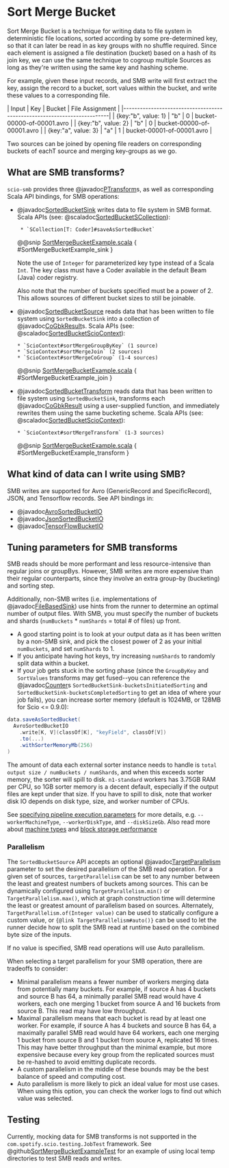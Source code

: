 # Sort Merge Bucket

Sort Merge Bucket is a technique for writing data to file system in deterministic file locations,
sorted according by some pre-determined key, so that it can later be read in as key groups with
no shuffle required. Since each element is assigned a file destination (bucket) based on a hash
of its join key, we can use the same technique to cogroup multiple Sources as long as they're
written using the same key and hashing scheme.

For example, given these input records, and SMB write will first extract the key, assign the record
to a bucket, sort values within the bucket, and write these values to a corresponding file.

|        Input        |   Key   |   Bucket   |       File Assignment      |
|-------------------------------------------------------------------------|
| {key:"b", value: 1} |   "b"   |      0     | bucket-00000-of-00001.avro |
| {key:"b", value: 2} |   "b"   |      0     | bucket-00000-of-00001.avro |
| {key:"a", value: 3} |   "a"   |      1     | bucket-00001-of-00001.avro |

Two sources can be joined by opening file readers on corresponding buckets of eachT source and
merging key-groups as we go.

## What are SMB transforms?

`scio-smb` provides three @javadoc[PTransform](org.apache.beam.sdk.transforms.PTransform)s,
as well as corresponding Scala API bindings, for SMB operations:

- @javadoc[SortedBucketSink](org.apache.beam.sdk.extensions.smb.SortedBucketSink) writes data
to file system in SMB format.
    Scala APIs (see: @scaladoc[SortedBucketSCollection](com.spotify.scio.smb.syntax.SortedBucketSCollection)):

       * `SCollection[T: Coder]#saveAsSortedBucket`
    
    @@snip [SortMergeBucketExample.scala](/scio-examples/src/main/scala/com/spotify/scio/examples/extra/SortMergeBucketExample.scala) { #SortMergeBucketExample_sink }

    Note the use of `Integer` for parameterized key type instead of a Scala `Int`. The key class
    must have a Coder available in the default Beam (Java) coder registry.
    
    Also note that the number of buckets specified must be a power of 2. This allows sources of different
    bucket sizes to still be joinable.

- @javadoc[SortedBucketSource](org.apache.beam.sdk.extensions.smb.SortedBucketSource) reads
data that has been written to file system using `SortedBucketSink` into a collection of
@javadoc[CoGbkResult](org.apache.beam.sdk.transforms.join.CoGbkResult)s.
    Scala APIs (see: @scaladoc[SortedBucketScioContext](com.spotify.scio.smb.syntax.SortedBucketScioContext)):
      
      * `ScioContext#sortMergeGroupByKey` (1 source)
      * `ScioContext#sortMergeJoin` (2 sources)
      * `ScioContext#sortMergeCoGroup` (1-4 sources)
 
    @@snip [SortMergeBucketExample.scala](/scio-examples/src/main/scala/com/spotify/scio/examples/extra/SortMergeBucketExample.scala) { #SortMergeBucketExample_join }

- @javadoc[SortedBucketTransform](org.apache.beam.sdk.extensions.smb.SortedBucketTransform) reads
data that has been written to file system using `SortedBucketSink`, transforms each
@javadoc[CoGbkResult](org.apache.beam.sdk.transforms.join.CoGbkResult) using a user-supplied
function, and immediately rewrites them using the same bucketing scheme.
    Scala APIs (see: @scaladoc[SortedBucketScioContext](com.spotify.scio.smb.syntax.SortedBucketScioContext)):

      * `ScioContext#sortMergeTransform` (1-3 sources)
            
    @@snip [SortMergeBucketExample.scala](/scio-examples/src/main/scala/com/spotify/scio/examples/extra/SortMergeBucketExample.scala) { #SortMergeBucketExample_transform }

## What kind of data can I write using SMB?

SMB writes are supported for Avro (GenericRecord and SpecificRecord), JSON, and Tensorflow records.
See API bindings in:

- @javadoc[AvroSortedBucketIO](org.apache.beam.sdk.extensions.smb.AvroSortedBucketIO)
- @javadoc[JsonSortedBucketIO](org.apache.beam.sdk.extensions.smb.JsonSortedBucketIO)
- @javadoc[TensorFlowBucketIO](org.apache.beam.sdk.extensions.smb.TensorFlowBucketIO)

## Tuning parameters for SMB transforms

SMB reads should be more performant and less resource-intensive than regular joins or groupBys.
However, SMB writes are more expensive than their regular counterparts, since they involve an extra
group-by (bucketing) and sorting step.

Additionally, non-SMB writes (i.e. implementations of
@javadoc[FileBasedSink](org.apache.beam.sdk.io.FileBasedSink)) use hints from the runner to determine
an optimal number of output files. With SMB, you must specify the number of buckets and shards
(`numBuckets` * `numShards` = total # of files) up front.
 
- A good starting point is to look at your output data as it has been written by a non-SMB sink,
  and pick the closest power of 2 as your initial `numBuckets`, and set `numShards` to 1.
- If you anticipate having hot keys, try increasing `numShards` to randomly split data within a bucket.
- If your job gets stuck in the sorting phase (since the `GroupByKey` and `SortValues` transforms
  may get fused--you can reference the @javadoc[Counter](org.apache.beam.sdk.metrics.Counter)s
  `SortedBucketSink-bucketsInitiatedSorting` and `SortedBucketSink-bucketsCompletedSorting`
  to get an idea of where your job fails), you can increase sorter memory
  (default is 1024MB, or 128MB for Scio <= 0.9.0):

```scala
data.saveAsSortedBucket(
  AvroSortedBucketIO
    .write[K, V](classOf[K], "keyField", classOf[V])
    .to(...)
    .withSorterMemoryMb(256)
)
```

The amount of data each external sorter instance needs to handle is `total output size / numBuckets
/ numShards`, and when this exceeds sorter memory, the sorter will spill to disk. `n1-standard`
workers has 3.75GB RAM per CPU, so 1GB sorter memory is a decent default, especially if the output
files are kept under that size. If you have to spill to disk, note that worker disk IO depends on
disk type, size, and worker number of CPUs.

See [specifying pipeline execution
parameters](https://cloud.google.com/dataflow/docs/guides/specifying-exec-params) for more details,
e.g. `--workerMachineType`, `--workerDiskType`, and `--diskSizeGb`. Also read more about [machine
types](https://cloud.google.com/compute/docs/machine-types) and [block storage
performance](https://cloud.google.com/compute/docs/disks/performance)

### Parallelism
The `SortedBucketSource` API accepts an optional
@javadoc[TargetParallelism](org.apache.beam.sdk.extensions.smb.TargetParallelism) parameter to set the
desired parallelism of the SMB read operation. For a given set of sources, `targetParallelism` can be
set to any number between the least and greatest numbers of buckets among sources. This can be
dynamically configured using `TargetParallelism.min()` or `TargetParallelism.max()`, which at graph
construction time will determine the least or greatest amount of parallelism based on sources.
Alternately, `TargetParallelism.of(Integer value)` can be used to statically configure a custom value,
or `{@link TargetParallelism#auto()}` can be used to let the runner decide how to split the SMB read
at runtime based on the combined byte size of the inputs.

If no value is specified, SMB read operations will use Auto parallelism.

When selecting a target parallelism for your SMB operation, there are tradeoffs to consider:

  - Minimal parallelism means a fewer number of workers merging data from potentially many
    buckets. For example, if source A has 4 buckets and source B has 64, a minimally parallel
    SMB read would have 4 workers, each one merging 1 bucket from source A and 16 buckets from
    source B. This read may have low throughput.
  - Maximal parallelism means that each bucket is read by at least one worker. For example, if
    source A has 4 buckets and source B has 64, a maximally parallel SMB read would have 64 workers,
    each one merging 1 bucket from source B and 1 bucket from source A, replicated 16 times. This
    may have better throughput than the minimal example, but more expensive because every key group
    from the replicated sources must be re-hashed to avoid emitting duplicate records.
  - A custom parallelism in the middle of these bounds may be the best balance of speed and
    computing cost.
  - Auto parallelism is more likely to pick an ideal value for most use cases. When using this option,
    you can check the worker logs to find out which value was selected.

## Testing
Currently, mocking data for SMB transforms is not supported in the `com.spotify.scio.testing.JobTest` framework. See
@github[SortMergeBucketExampleTest](/scio-examples/src/test/scala/com/spotify/scio/examples/extra/SortMergeBucketExampleTest.scala)
for an example of using local temp directories to test SMB reads and writes.
